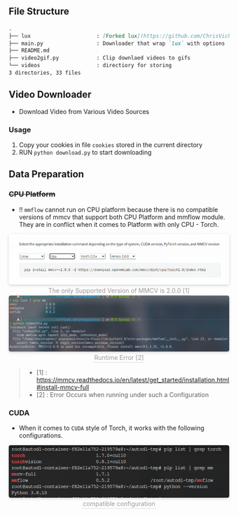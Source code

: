 
## File Structure

```markdown
.
├── lux                     : [Forked lux](https://github.com/ChrisVicky/lux), compiled to Arch Linux Platform
├── main.py                 : Downloader that wrap `lux` with options
├── README.md           
├── video2gif.py            : Clip downlaed videos to gifs
└── videos                  : directiory for storing
3 directories, 33 files
```
## Video Downloader

* Download Video from Various Video Sources

### Usage
1. Copy your cookies in file `cookies` stored in the current directory
2. RUN `python download.py` to start downloading

## Data Preparation

### ~~CPU Platform~~
<!-- * Fxxk `mm` Project. -->

* !! `mmflow` cannot run on CPU platform because there is no compatible versions of mmcv that support both CPU Platform and mmflow module. They are in conflict when it comes to Platform with only CPU - Torch.

<center>
<img style="border-radius: 0.3125em;box-shadow: 0 2px 4px 0 rgba(34,36,38,.12),0 2px 10px 0 rgba(34,36,38,.08);"
src="img/image_2023-04-09-16-14-14.png"><br>
<div style="color:orange; border-bottom: 1px solid #d9d9d9;display: inline-block;color: #999;padding: 2px;">The only Supported Version of MMCV is 2.0.0 [1]</div>
</center>
<center>
<img style="border-radius: 0.3125em;box-shadow: 0 2px 4px 0 rgba(34,36,38,.12),0 2px 10px 0 rgba(34,36,38,.08);"
src="img/image_2023-04-09-16-16-33.png"><br>
<div style="color:orange; border-bottom: 1px solid #d9d9d9;display: inline-block;color: #999;padding: 2px;">Runtime Error [2]</div>
</center>


> * [1] : https://mmcv.readthedocs.io/en/latest/get_started/installation.html#install-mmcv-full
> * [2] : Error Occurs when running under such a Configuration


### CUDA

* When it comes to `CUDA` style of Torch, it works with the following configurations.

<center>
    <img style="border-radius: 0.3125em;box-shadow: 0 2px 4px 0 rgba(34,36,38,.12),0 2px 10px 0 rgba(34,36,38,.08);"
        src="img/image_2023-04-09-16-19-48.png"><br>
    <div style="color:orange; border-bottom: 1px solid #d9d9d9;display: inline-block;color: #999;padding: 2px;">compatible configuration</div>
</center>


